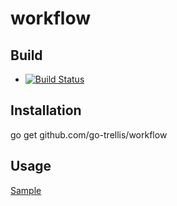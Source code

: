 # workflow

## Build

* [![Build Status](https://travis-ci.org/go-trellis/workflow.png)](https://travis-ci.org/go-trellis/workflow)

## Installation

go get github.com/go-trellis/workflow

## Usage

[Sample](workflow_test.go)